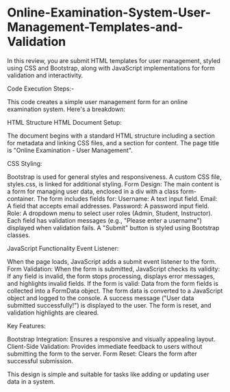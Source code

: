 # Online-Examination-System-User-Management-Templates-and-Validation
In this review, you are submit HTML templates for user management, styled using CSS and Bootstrap, along with JavaScript implementations for form validation and interactivity.

Code Execution Steps:-

This code creates a simple user management form for an online examination system. Here's a breakdown:

HTML Structure
HTML Document Setup:

The document begins with a standard HTML structure including a <head> section for metadata and linking CSS files, and a <body> section for content.
The page title is "Online Examination - User Management".

CSS Styling:

Bootstrap is used for general styles and responsiveness.
A custom CSS file, styles.css, is linked for additional styling.
Form Design:
The main content is a form for managing user data, enclosed in a div with a class form-container.
The form includes fields for:
Username: A text input field.
Email: A field that accepts email addresses.
Password: A password input field.
Role: A dropdown menu to select user roles (Admin, Student, Instructor).
Each field has validation messages (e.g., "Please enter a username") displayed when validation fails.
A "Submit" button is styled using Bootstrap classes.

JavaScript Functionality
Event Listener:

When the page loads, JavaScript adds a submit event listener to the form.
Form Validation:
When the form is submitted, JavaScript checks its validity:
If any field is invalid, the form stops processing, displays error messages, and highlights invalid fields.
If the form is valid:
Data from the form fields is collected into a FormData object.
The form data is converted to a JavaScript object and logged to the console.
A success message ("User data submitted successfully!") is displayed to the user.
The form is reset, and validation highlights are cleared.

Key Features:

Bootstrap Integration: Ensures a responsive and visually appealing layout.
Client-Side Validation: Provides immediate feedback to users without submitting the form to the server.
Form Reset: Clears the form after successful submission.

This design is simple and suitable for tasks like adding or updating user data in a system.
